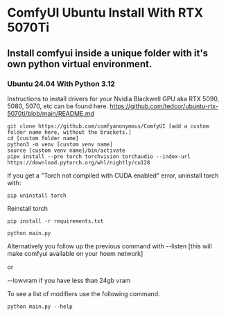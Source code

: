 # ComfyUI Ubuntu Install With RTX 5070Ti
## Install comfyui inside a unique folder with it's own python virtual environment.
### Ubuntu 24.04 With Python 3.12
Instructions to install drivers for your Nvidia Blackwell GPU aka RTX 5090, 5080, 5070, etc can be found here.
https://github.com/tedcor/ubuntu-rtx-5070ti/blob/main/README.md

```
git clone https://github.com/comfyanonymous/ComfyUI [add a custom folder name here, without the brackets.]
cd [custom folder name]
python3 -m venv [custom venv name]
source [custom venv name]/bin/activate
pipx install --pre torch torchvision torchaudio --index-url https://download.pytorch.org/whl/nightly/cu128
```

If you get a "Torch not compiled with CUDA enabled" error, uninstall torch with:
```
pip uninstall torch
```
Reinstall torch
```
pip install -r requirements.txt

python main.py
```
Alternatively you follow up the previous command with --listen [this will make comfyui available on your hoem network]

or

--lowvram if you have less than 24gb vram

To see a list of modifiers use the following command.
```
python main.py --help
```
